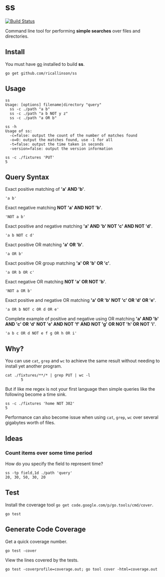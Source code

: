 # ss

[![Build Status](https://travis-ci.org/ricallinson/ss.svg)](http://travis-ci.org/ricallinson/ss)

Command line tool for performing __simple searches__ over files and directories.

## Install

You must have [go](http://golang.org/) installed to build __ss__.

    go get github.com/ricallinson/ss

## Usage

    ss
    Usage: [options] filename|directory "query"
      ss -c ./path "a b"
      ss -c ./path "a b NOT y z"
      ss -c ./path "a OR b"

    ss -h
    Usage of ss:
      -c=false: output the count of the number of matches found
      -o=0: output the matches found, use -1 for all
      -t=false: output the time taken in seconds
      -version=false: output the version information

    ss -c ./fixtures 'PUT'
    5

## Query Syntax

Exact positive matching of __'a' AND 'b'__.

    'a b'

Exact negative matching __NOT 'a' AND NOT 'b'__.

    'NOT a b'

Exact positive and negative matching __'a' AND 'b' NOT 'c' AND NOT 'd'__.

    'a b NOT c d'

Exact positive OR matching __'a' OR 'b'__.

    'a OR b'

Exact positive OR group matching __'a' OR 'b' OR 'c'__.

    'a OR b OR c'

Exact negative OR matching __NOT 'a' OR NOT 'b'__.

    'NOT a OR b'

Exact positive and negative OR matching __'a' OR 'b' NOT 'c' OR 'd' OR 'e'__.

    'a OR b NOT c OR d OR e'

Complete example of positive and negative using OR matching __'a' AND 'b' AND 'c' OR 'd' NOT 'e' AND NOT 'f' AND NOT 'g' OR NOT 'h' OR NOT 'i'__.

    'a b c OR d NOT e f g OR h OR i'

## Why?

You can use `cat`, `grep` and `wc` to achieve the same result without needing to install yet another program.

    cat ./fixtures/**/* | grep PUT | wc -l
           5

But if like me regex is not your first language then simple queries like the following become a time sink.

    ss -c ./fixtures 'home NOT 302'
    5

Performance can also become issue when using `cat`, `grep`, `wc` over several gigabytes worth of files.

## Ideas

### Count items over some time period

How do you specify the field to represent time?

    ss -tp field,1d ./path 'query'
    20, 30, 50, 30, 20

## Test

Install the coverage tool `go get code.google.com/p/go.tools/cmd/cover`.

    go test

## Generate Code Coverage

Get a quick coverage number.

    go test -cover

View the lines covered by the tests.

    go test -coverprofile=coverage.out; go tool cover -html=coverage.out
